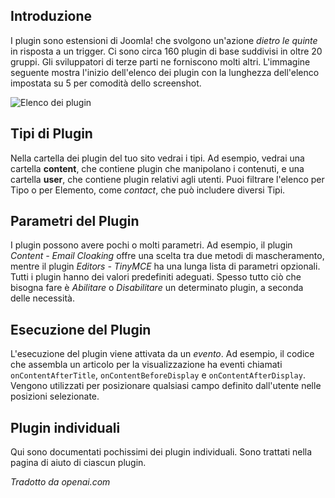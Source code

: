 <!-- Filename: jdocmanual?manual=user&heading=plugins&filename=about-plugins.md / Display title: Informazioni sui Plugin  -->

## Introduzione

I plugin sono estensioni di Joomla! che svolgono un'azione *dietro le quinte* in risposta a un trigger. Ci sono circa 160 plugin di base suddivisi in oltre 20 gruppi. Gli sviluppatori di terze parti ne forniscono molti altri. L'immagine seguente mostra l'inizio dell'elenco dei plugin con la lunghezza dell'elenco impostata su 5 per comodità dello screenshot.

![Elenco dei plugin](../../../en/images/plugins/plugins-list.png "Elenco dei plugin")

## Tipi di Plugin

Nella cartella dei plugin del tuo sito vedrai i tipi. Ad esempio, vedrai una cartella **content**, che contiene plugin che manipolano i contenuti, e una cartella **user**, che contiene plugin relativi agli utenti. Puoi filtrare l'elenco per Tipo o per Elemento, come *contact*, che può includere diversi Tipi.

## Parametri del Plugin

I plugin possono avere pochi o molti parametri. Ad esempio, il plugin *Content - Email Cloaking* offre una scelta tra due metodi di mascheramento, mentre il plugin *Editors - TinyMCE* ha una lunga lista di parametri opzionali. Tutti i plugin hanno dei valori predefiniti adeguati. Spesso tutto ciò che bisogna fare è *Abilitare* o *Disabilitare* un determinato plugin, a seconda delle necessità.

## Esecuzione del Plugin

L'esecuzione del plugin viene attivata da un *evento*. Ad esempio, il codice che
assembla un articolo per la visualizzazione ha eventi chiamati `onContentAfterTitle`,
`onContentBeforeDisplay` e `onContentAfterDisplay`. Vengono utilizzati per posizionare
qualsiasi campo definito dall'utente nelle posizioni selezionate.

## Plugin individuali

Qui sono documentati pochissimi dei plugin individuali. Sono trattati nella pagina di aiuto di ciascun plugin.

*Tradotto da openai.com*


